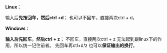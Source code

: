 **Linux**：

输入后**先按回车，然后ctrl +d**；
也可以不回车，直接两次ctrl + d。

**Windows**：

**输入后先回车，然后ctrl + z**；
不回车，直接两次ctrl + z 无法起到跟linux下的作用，所以统一记住前者。
先回车再ctl+d/z 也可以**保证输出的换行**。